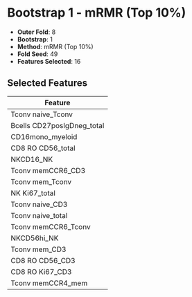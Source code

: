 # Bootstrap 1 - mRMR (Top 10%)

- **Outer Fold**: 8
- **Bootstrap**: 1
- **Method**: mRMR (Top 10%)
- **Fold Seed**: 49
- **Features Selected**: 16

## Selected Features

| Feature |
|---------|
| Tconv naive_Tconv |
| Bcells CD27posIgDneg_total |
| CD16mono_myeloid |
| CD8 RO CD56_total |
| NKCD16_NK |
| Tconv memCCR6_CD3 |
| Tconv mem_Tconv |
| NK Ki67_total |
| Tconv naive_CD3 |
| Tconv naive_total |
| Tconv memCCR6_Tconv |
| NKCD56hi_NK |
| Tconv mem_CD3 |
| CD8 RO CD56_CD3 |
| CD8  RO Ki67_CD3 |
| Tconv memCCR4_mem |
